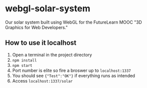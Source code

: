 # webgl-solar-system
Our solar system built using WebGL for the FutureLearn MOOC "3D Graphics for Web Developers."

## How to use it localhost
1. Open a terminal in the project directory
2. `npm install`
3. `npm start`
4. Port number is elite so fire a broswer up to `localhost:1337`
5. You should see `{"Test":"OK"}` if everything runs as intended
6. Access `localhost:1337/solar`

